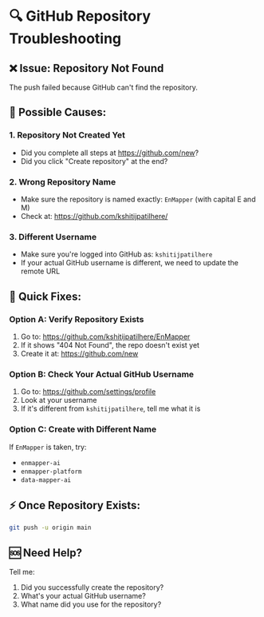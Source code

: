 # 🔍 GitHub Repository Troubleshooting

## ❌ Issue: Repository Not Found
The push failed because GitHub can't find the repository.

## 🧐 Possible Causes:

### 1. **Repository Not Created Yet**
- Did you complete all steps at https://github.com/new?
- Did you click "Create repository" at the end?

### 2. **Wrong Repository Name**
- Make sure the repository is named exactly: `EnMapper` (with capital E and M)
- Check at: https://github.com/kshitijpatilhere/

### 3. **Different Username**
- Make sure you're logged into GitHub as: `kshitijpatilhere`
- If your actual GitHub username is different, we need to update the remote URL

## 🔧 Quick Fixes:

### Option A: Verify Repository Exists
1. Go to: https://github.com/kshitijpatilhere/EnMapper
2. If it shows "404 Not Found", the repo doesn't exist yet
3. Create it at: https://github.com/new

### Option B: Check Your Actual GitHub Username
1. Go to: https://github.com/settings/profile
2. Look at your username
3. If it's different from `kshitijpatilhere`, tell me what it is

### Option C: Create with Different Name
If `EnMapper` is taken, try:
- `enmapper-ai`
- `enmapper-platform`
- `data-mapper-ai`

## ⚡ Once Repository Exists:
```bash
git push -u origin main
```

## 🆘 Need Help?
Tell me:
1. Did you successfully create the repository?
2. What's your actual GitHub username?
3. What name did you use for the repository?
